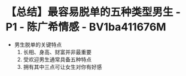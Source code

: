 # 【总结】最容易脱单的五种类型男生 - P1 - 陈广希情感 - BV1ba411676M

-   男生脱单的关键特点
    1.  长相、身高、财富并非最重要
    2.  受欢迎男生通常具备五种特点
    3.  拥有其中三点可让女生对你有好感